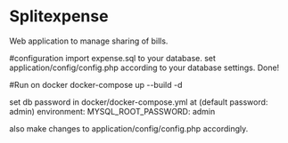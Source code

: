 # Splitexpense
Web application to manage sharing of bills.

#configuration
import expense.sql to your database.
set application/config/config.php according to your database settings.
Done!

#Run on docker
docker-compose up --build -d

set db password in docker/docker-compose.yml at (default password: admin)
    environment:
      MYSQL_ROOT_PASSWORD: admin

also make changes to application/config/config.php accordingly.

